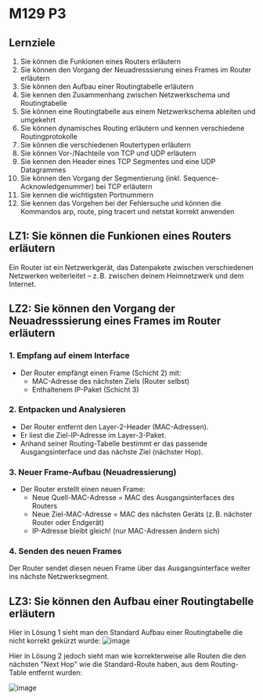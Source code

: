 # M129 P3

## Lernziele
1. Sie können die Funkionen eines Routers erläutern
2. Sie können den Vorgang der Neuadresssierung eines Frames im Router erläutern
3. Sie können den Aufbau einer Routingtabelle erläutern
4. Sie kennen den Zusammenhang zwischen Netzwerkschema und Routingtabelle
5. Sie können eine Routingtabelle aus einem Netzwerkschema ableiten und umgekehrt
6. Sie können dynamisches Routing erläutern und kennen verschiedene Routingprotokolle
7. Sie können die verschiedenen Routertypen erläutern
8. Sie können Vor-/Nachteile von TCP und UDP erläutern
9. Sie kennen den Header eines TCP Segmentes und eine UDP Datagrammes
10. Sie können den Vorgang der Segmentierung (inkl. Sequence- Acknowledgenummer) bei TCP erläutern
11. Sie kennen die wichtigsten Portnummern
12. Sie kennen das Vorgehen bei der Fehlersuche und können die Kommandos arp, route, ping tracert und netstat korrekt anwenden

## LZ1: Sie können die Funkionen eines Routers erläutern
Ein Router ist ein Netzwerkgerät, das Datenpakete zwischen verschiedenen Netzwerken weiterleitet – z. B. zwischen deinem Heimnetzwerk und dem Internet.

## LZ2: Sie können den Vorgang der Neuadresssierung eines Frames im Router erläutern
### 1. Empfang auf einem Interface
- Der Router empfängt einen Frame (Schicht 2) mit:
    - MAC-Adresse des nächsten Ziels (Router selbst)
    - Enthaltenem IP-Paket (Schicht 3)

### 2. Entpacken und Analysieren
- Der Router entfernt den Layer-2-Header (MAC-Adressen).
- Er liest die Ziel-IP-Adresse im Layer-3-Paket.
- Anhand seiner Routing-Tabelle bestimmt er das passende Ausgangsinterface und das nächste Ziel (nächster Hop).

### 3. Neuer Frame-Aufbau (Neuadressierung)
- Der Router erstellt einen neuen Frame:
    - Neue Quell-MAC-Adresse = MAC des Ausgangsinterfaces des Routers
    - Neue Ziel-MAC-Adresse = MAC des nächsten Geräts (z. B. nächster Router oder Endgerät)
    - IP-Adresse bleibt gleich! (nur MAC-Adressen ändern sich)

### 4. Senden des neuen Frames
Der Router sendet diesen neuen Frame über das Ausgangsinterface weiter ins nächste Netzwerksegment.

## LZ3:  Sie können den Aufbau einer Routingtabelle erläutern

Hier in Lösung 1 sieht man den Standard Aufbau einer Routingtabelle die nicht korrekt gekürzt wurde:
![image](https://github.com/user-attachments/assets/6894419e-dced-4ffa-962e-6fe9a31d803b)

Hier in Lösung 2 jedoch sieht man wie korrekterweise alle Routen die den nächsten "Next Hop" wie die Standard-Route haben, aus dem Routing-Table entfernt wurden:

![image](https://github.com/user-attachments/assets/5f6d1e4f-149b-46e7-a112-6f064b52cd3a)
